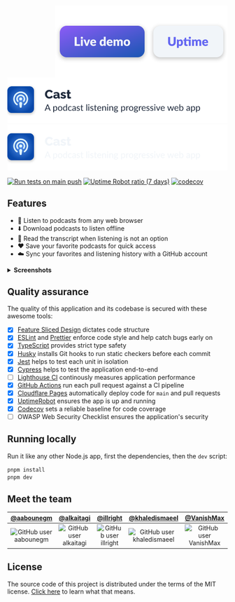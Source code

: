 <a href="https://stats.uptimerobot.com/NnXDYFZ5zq"><img align="right" alt="Uptime" src="./.github/assets/uptime.svg" /></a><a href="https://cast-iu.pages.dev"><img align="right" alt="Live demo" src="./.github/assets/live-demo.svg" /></a>
<img alt="Cast, a podcast listening progressive web app" src="./.github/assets/banner-light.svg#gh-light-mode-only" />
<img alt="Cast, a podcast listening progressive web app" src="./.github/assets/banner-dark.svg#gh-dark-mode-only" />

[![Run tests on `main` push](https://github.com/aabounegm/cast/actions/workflows/unit-test-main.yml/badge.svg)](https://github.com/aabounegm/cast/actions/workflows/unit-test-main.yml)
[![Uptime Robot ratio (7 days)](https://img.shields.io/uptimerobot/ratio/7/m790750732-019a64d92e80fde508817b7c)](https://stats.uptimerobot.com/NnXDYFZ5zq)
[![codecov](https://codecov.io/gh/aabounegm/cast/branch/main/graph/badge.svg?token=W8C03FREO5)](https://codecov.io/gh/aabounegm/cast)

## Features

- 📱 Listen to podcasts from any web browser
- ⬇️ Download podcasts to listen offline
- 📄 Read the transcript when listening is not an option
- ❤️ Save your favorite podcasts for quick access
- ☁️ Sync your favorites and listening history with a GitHub account

<details>
  <summary><strong>Screenshots</strong></summary>
  <table>
    <tbody>
      <tr>
        <td><img alt="Podcast Gallery screen" src="./.github/assets/podcast-gallery.webp" /></td>
        <td><img alt="Podcast Episodes screen" src="./.github/assets/podcast-episodes.webp" /></td>
        <td><img alt="Now Playing screen" src="./.github/assets/now-playing.webp" /></td>
      </tr>
    </tbody>
  </table>
</details>

## Quality assurance

The quality of this application and its codebase is secured with these awesome tools:

- [x] [Feature Sliced Design](https://feature-sliced.design) dictates code structure
- [x] [ESLint](https://eslint.org) and [Prettier](https://prettier.io) enforce code style and help catch bugs early on
- [x] [TypeScript](https://www.typescriptlang.org/) provides strict type safety
- [x] [Husky](https://typicode.github.io/husky) installs Git hooks to run static checkers before each commit
- [x] [Jest](https://jestjs.io/) helps to test each unit in isolation
- [x] [Cypress](https://www.cypress.io/) helps to test the application end-to-end
- [ ] [Lighthouse CI](https://github.com/GoogleChrome/lighthouse-ci) continously measures application performance
- [x] [GitHub Actions](https://github.com/features/actions) run each pull request against a CI pipeline
- [x] [Cloudflare Pages](https://pages.cloudflare.com/) automatically deploy code for `main` and pull requests
- [x] [UptimeRobot](https://uptimerobot.com/) ensures the app is up and running
- [x] [Codecov](https://codecov.io/) sets a reliable baseline for code coverage
- [ ] OWASP Web Security Checklist ensures the application's security

## Running locally

Run it like any other Node.js app, first the dependencies, then the `dev` script:

```bash
pnpm install
pnpm dev
```

## Meet the team

<table>
  <thead>
    <th><a href="https://github.com/aabounegm">@aabounegm</a></th>
    <th><a href="https://github.com/alkaitagi">@alkaitagi</a></th>
    <th><a href="https://github.com/illright">@illright</a></th>
    <th><a href="https://github.com/khaledismaeel">@khaledismaeel</a></th>
    <th><a href="https://github.com/VanishMax">@VanishMax</a></th>
  </thead>
  <tbody align="center"><tr>
    <td><img alt="GitHub user aabounegm" src="https://images.weserv.nl/?url=avatars.githubusercontent.com/u/11016151?s=64&mask=circle&mbg=transparent&output=png" /></td>
    <td><img alt="GitHub user alkaitagi" src="https://images.weserv.nl/?url=avatars.githubusercontent.com/u/32439229?s=64&mask=circle&mbg=transparent&output=png" /></td>
    <td><img alt="GitHub user illright" src="https://images.weserv.nl/?url=avatars.githubusercontent.com/u/15035286?s=64&mask=circle&mbg=transparent&output=png" /></td>
    <td><img alt="GitHub user khaledismaeel" src="https://images.weserv.nl/?url=avatars.githubusercontent.com/u/62155849?s=64&mask=circle&mbg=transparent&output=png" /></td>
    <td><img alt="GitHub user VanishMax" src="https://images.weserv.nl/?url=avatars.githubusercontent.com/u/29180358?s=64&mask=circle&mbg=transparent&output=png" /></td>
  </tr><!--
  <tr>
    <td>CI / CD</td>
    <td>Podcast player</td>
    <td>Design</td>
    <td>Backend</td>
    <td>Podcast player</td>
  </tr>--></tbody>
</table>

## License

The source code of this project is distributed under the terms of the MIT license. [Click here](https://choosealicense.com/licenses/mit/) to learn what that means.
